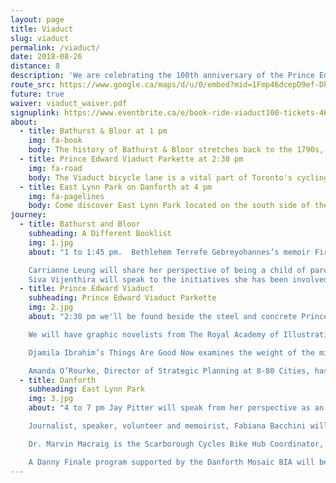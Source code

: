 ```yaml
---
layout: page
title: Viaduct
slug: viaduct
permalink: /viaduct/
date: 2018-08-26
distance: 8
description: 'We are celebrating the 100th anniversary of the Prince Edward Viaduct by bridging our city west to east with books and bicycles. Taking inspiration from IN THE SKIN OF A LION by Michael Ondaatje. “And the cyclist too on his flight claimed the bridge in that blurred movement, alone and illegal. Thunderous applause greeted him at the far end …”'
route_src: https://www.google.ca/maps/d/u/0/embed?mid=1Fmp46dcepD9ef-DkFQ_AD8-zzTgi20-J
future: true
waiver: viaduct_waiver.pdf
signuplink: https://www.eventbrite.ca/e/book-ride-viaduct100-tickets-46086656430
about:
  - title: Bathurst & Bloor at 1 pm
    img: fa-book
    body: The history of Bathurst & Bloor stretches back to the 1790s, when the original boundaries of York Township were first established. In this neighbourhood you'll find A Different Booklist bookstore & event space offering book lovers literary gems from “the south to the north, from Africa to the Caribbean, from Asia to South America.” We will start our journey here.
  - title: Prince Edward Viaduct Parkette at 2:30 pm
    img: fa-road
    body: The Viaduct bicycle lane is a vital part of Toronto's cycling infrastructure. The inadequacies and safety hazards of the bike lanes on and around the Bloor Viaduct have persisted for years. We intend to bridge the gap with books and bicycles.
  - title: East Lynn Park on Danforth at 4 pm
    img: fa-pagelines
    body: Come discover East Lynn Park located on the south side of the Danforth between Coxwell and Woodbine. After the Book Ride stroll along a section of the Danforth, grab an ice cream cone, a cappuccino or dinner.
journey:
  - title: Bathurst and Bloor
    subheading: A Different Booklist
    img: 1.jpg
    about: "1 to 1:45 pm.  Bethlehem Terrefe Gebreyohannes’s memoir Fire Walkers was published by Mawenzi House in 2016. Beth was fourteen when she fled Emperor Haile Selassie’s dictatorship in her native Ethiopia.

    Carrianne Leung will share her perspective of being a child of parents from Hong Kong, and speaking more broadly to the immigrant experience, which she wrote about in The Wondrous Woo (Ianna Publications) and her second acclaimed novel, That Time I Loved You (HarperCollins).
    Siva Vijenthira will speak to the initiatives she has been involved in at CultureLink and Cycle Toronto, helping newcomers bridge the gap using the bicycle as a means of equity for all. Siva is also on the steering committee at the Toronto Centre for Active Transportation, and works at the Institute for Canadian Citizenship to promote inclusion across the country."
  - title: Prince Edward Viaduct
    subheading: Prince Edward Viaduct Parkette
    img: 2.jpg
    about: "2:30 pm we'll be found beside the steel and concrete Prince Edward Viaduct. Did you know it was constructed in three parts: a bridge over Rosedale Ravine, an embankment along Bloor Street and a 1,620 foot bridge over the Don Valley linking Castle Frank with Danforth Avenue. It was completed after almost four years to an official ceremony on October 18, 1918.

    We will have graphic novelists from The Royal Academy of Illustration & Design (RAID), an award-winning multi-media creative collective and artist’s society established in 2002. Ramón K. Pérez, CEO, artist & writer and RAID will be writing and drawing an exclusive, original broadsheet for this Book Ride. Their inclusion.

    Djamila Ibrahim’s Things Are Good Now examines the weight of the migrant experience on the human psyche. On her pages, women, men, and children who’ve crossed continents in search of a better life find themselves struggling with the chaos of displacement and the religious and cultural clashes they face in their new homes.

    Amanda O’Rourke, Director of Strategic Planning at 8-80 Cities, has been instrumental in the organization’s development and has worked on numerous local and international projects."
  - title: Danforth
    subheading: East Lynn Park
    img: 3.jpg
    about: "4 to 7 pm Jay Pitter will speak from her perspective as an author, placemaker, and public engagement professional who has, throughout her career, spearheaded noteworthy projects with organizations such as the Ontario Arts Council, Toronto Community Housing, The Health and Safety Task Force, the City of Toronto, the Toronto District School Board and DIALOG, a national architecture firm. She is currently working on her second book, Where We Live (McClelland & Stewart).

    Journalist, speaker, volunteer and memoirist, Fabiana Bacchini will share her emotionally turbulent story, From Surviving to Thriving, of emigrating from Brazil to marry her Greek boyfriend in Canada and then learning a new language within the corridors of the NICU at Mount Sinai Hospital.

    Dr. Marvin Macraig is the Scarborough Cycles Bike Hub Coordinator, a joint initiative between Access Alliance Multicultural Health and Community Services and the Toronto Centre for Active Transportation, in partnership with Birchmount Bluffs Neighbourhood Centre, CultureLink Settlement and Community Services, the Toronto Cycling Think & Do Tank, and Cycle Toronto. He works to increase cycling knowledge in Scarborough by building institutional/community capacity and addressing barriers. His goal is to get more people riding their bikes, and he will share all he is doing with the audience on our Book Ride.

    A Danny Finale program supported by the Danforth Mosaic BIA will be a word celebration including storytellers, music and food!"
---
```

